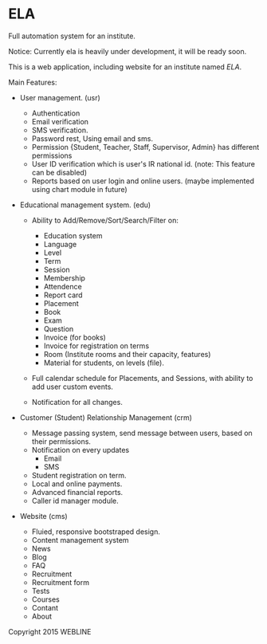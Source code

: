 #     ELA
Full automation system for an institute.

Notice: Currently ela is heavily under development, it will be ready soon.

This is a web application, including website for an institute named *ELA*.

Main Features:
  - User management. (usr)
    - Authentication
    - Email verification
    - SMS verification.
    - Password rest, Using email and sms.
    - Permission {Student, Teacher, Staff, Supervisor, Admin} has different permissions
    - User ID verification which is user's IR national id. (note: This feature can be disabled)
    - Reports based on user login and online users. (maybe implemented using chart module in future)

  - Educational management system. (edu)
    - Ability to Add/Remove/Sort/Search/Filter on:
      - Education system
      - Language
      - Level
      - Term
      - Session
      - Membership
      - Attendence
      - Report card
      - Placement
      - Book
      - Exam
      - Question
      - Invoice (for books)
      - Invoice for registration on terms
      - Room (Institute rooms and their capacity, features)
      - Material for students, on levels (file).

    - Full calendar schedule for Placements, and Sessions, with ability to add user custom events.
    - Notification for all changes.

  - Customer (Student) Relationship Management (crm)
    - Message passing system, send message between users, based on their permissions.
    - Notification on every updates 
      - Email
      - SMS
    - Student registration on term.
    - Local and online payments.
    - Advanced financial reports.
    - Caller id manager module.
    
  - Website (cms)
    - Fluied, responsive bootstraped design.
    - Content management system
    - News
    - Blog
    - FAQ
    - Recruitment
    - Recruitment form    
    - Tests
    - Courses
    - Contant
    - About

  Copyright 2015 WEBLINE
